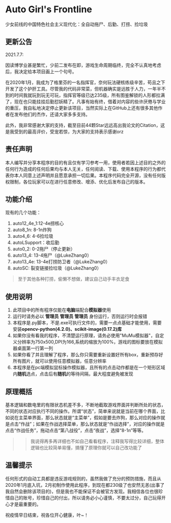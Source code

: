 # Auto Girl's Frontline      
少女前线的中国特色社会主义现代化：全自动拖尸、后勤、打捞、捡垃圾


## 更新公告
2021.7.7:

因读博学业甚是繁忙，少前二发布在即，游戏生命周期临终，完全不认真地考虑后，我决定给本项目画上一个句号。

在2020年1月，我成为了格里芬的一名指挥官，奈何玩法硬核练级辛苦，苟且之下开发了这个护肝工具。尽管我的代码非常菜，但机器确实是远胜于人力，一年半不到的时间我就玩到玩无可玩，指挥官等级已达235级，所有图鉴解锁的人形都拉满了，现在也只能挂挂后勤怼妖精了。凡事有始有终，借着对内容的些许厌倦与学业的重压，我自私地决定停止更新该项目，当然实际上在GitHub上还有很多其他作者在发布他们的杰作，还请大家多多支持。

此外，我非常感谢大家的支持，截至目前44颗Star远远高出我论文的Citation，这是我受到的最高评价，受宠若惊，为大家的支持表示感谢orz


## 责任声明
本人编写并分享本程序的目的有且仅有学习参考一用，使用者若因上述目的之外的任何行为造成的任何后果均与本人无关，任何阅读、下载、使用本程序的行为都代表你本人同意上述声明并且愿意承担一切后果。本程序代码完全开源，没有任何版权限制，各位玩家可以在进行任意修改、增添、优化后发布自己的版本。


## 功能介绍
现有的几个功能：
1. auto12_4e_1:12-4e捞核心
2. auto8_1n: 8-1n炸狗
3. auto4_6: 4-6捡垃圾
4. autoLSupport：收后勤
5. auto0_2: 0-2拖尸（停止更新）
6. auto13_4: 13-4拖尸（@LukeZhang0）
7. auto13_4e: 13-4e打捞防卫者（@LukeZhang0）
8. autoSC: 裂变链接捡垃圾（@LukeZhang0）

>至于其他各种打捞，偷懒不想做，建议自己动手丰衣足食


## 使用说明
1. 此项目中的所有程序仅能在**电脑**端配合**模拟器**使用 
2. 运行时请务必以 **管理员** **管理员** **管理员** 身份运行，否则运行时会报错
3. 本程序是.py脚本，不是.exe可执行文件的，需要一点点基础才能使用，需要安装**opencv-python(4.2.0)、scikit-image(0.17.2)库**
4. 如果你没有看我的程序，不清楚运行原理，请务必使用"MuMu模拟器"，自定义分辨率为750x500,DPI为166,系统的缩放为100%，游戏的图标要放在模拟器桌面第一行第一列
5. 如果你看了并且理解了程序，那么你只需要重新设置好所有box，重新预存好所有图片，就可以使用任意模拟器，任意分辨率
6. 本程序是在pc端模拟鼠标操作模拟器，且所有的点击动作都是在一个矩形区域内**随机**选点，点击后有**随机**的等待间隔，最大程度避免被发现


## 原理概括
基本逻辑和数电里的有限状态机差不多，不断地截取游戏界面并判断所处的状态，不同的状态对应执行不同的操作。所谓“状态”，简单来说就是当前在哪个界面，比如说在主菜单界面，那么状态就是“主菜单”，假如是要去炸狗，那么对应的操作就是点击“作战”；如果在作战选择菜单，那么状态就是“作战选择”，对应的操作就是点击“作战任务”，拖动点击“第八战役”，点击“夜战”，选择“8-1n”等等。
>> 我说得再多再详细也不如自己看看程序，注释我写得比较详细，整体逻辑也比较简单易懂，搞懂了原理你就可以自己改功能了

## 温馨提示
任何形式的自动工具都是违反游戏规则的，虽然我做了充分的预防措施，而且从2020年1月底入坑，2月初制作使用此程序，到现在都230级了也安然无恙(出事了我自然会删除该项目的)，但是我也不能保证不会被官方发现。我相信各位也很珍惜自己的账号，珍惜自己的付出，所以请务必小心谨慎，不要太过分，自己玩得开心才是最重要的。

祝疫情早日结束，祝各位开心健康，叶~！
